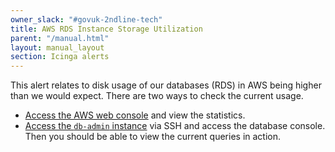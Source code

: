 ```yaml
---
owner_slack: "#govuk-2ndline-tech"
title: AWS RDS Instance Storage Utilization
parent: "/manual.html"
layout: manual_layout
section: Icinga alerts
---
```


This alert relates to disk usage of our databases (RDS) in AWS being higher than we would expect. There are two ways to check the current usage.

- [Access the AWS web console][] and view the statistics.
- [Access the `db-admin` instance][] via SSH and access the database console. Then you should be able to view the current queries in action.

[Access the AWS web console]: https://eu-west-1.console.aws.amazon.com/rds/home?region=eu-west-1
[Access the `db-admin` instance]: /manual/howto-ssh-to-machines.html
